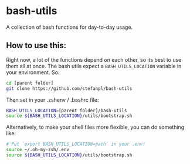 # bash-utils
A collection of bash functions for day-to-day usage.

## How to use this:
Right now, a lot of the functions depend on each other, so its best to use them all at once.
The bash utils expect a `BASH_UTILS_LOCATION` variable in your environment. So:
```bash
cd [parent folder]
git clone https://github.com/stefanpl/bash-utils
```

Then set in your .zshenv / .bashrc file:
```bash
BASH_UTILS_LOCATION=[parent folder]/bash-utils
source ${BASH_UTILS_LOCATION}/utils/bootstrap.sh
```

Alternatively, to make your shell files more flexible, you can do something like:
```bash
# Put `export BASH_UTILS_LOCATION=path` in your .env!
source ~/.oh-my-zsh/.env
source ${BASH_UTILS_LOCATION}/utils/bootstrap.sh
```
